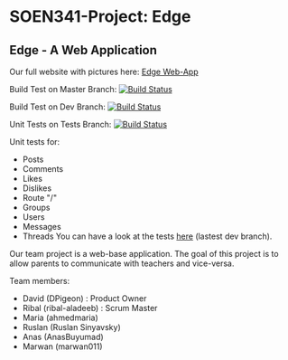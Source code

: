 # SOEN341-Project: Edge

## Edge - A Web Application

Our full website with pictures here: [Edge Web-App](https://github.com/DPigeon/SOEN341-Project/wiki/Overview-of-Sprint-6)

Build Test on Master Branch: [![Build Status](https://travis-ci.com/DPigeon/SOEN341-Project.svg?token=SsQtsx7cgdy816iVVj6c&branch=master)](https://travis-ci.com/DPigeon/SOEN341-Project)

Build Test on Dev Branch: [![Build Status](https://travis-ci.com/DPigeon/SOEN341-Project.svg?token=SsQtsx7cgdy816iVVj6c&branch=dev)](https://travis-ci.com/DPigeon/SOEN341-Project)

Unit Tests on Tests Branch: [![Build Status](https://travis-ci.com/DPigeon/SOEN341-Project.svg?token=SsQtsx7cgdy816iVVj6c&branch=tests)](https://travis-ci.com/DPigeon/SOEN341-Project)

Unit tests for:
- Posts
- Comments
- Likes
- Dislikes
- Route "/"
- Groups
- Users
- Messages
- Threads
You can have a look at the tests [here](https://travis-ci.com/DPigeon/SOEN341-Project/builds/93747374) (lastest dev branch).


Our team project is a web-base application. 
The goal of this project is to allow parents to communicate with teachers and vice-versa.

Team members:

- David (DPigeon) : Product Owner
- Ribal (ribal-aladeeb) : Scrum Master
- Maria (ahmedmaria)
- Ruslan (Ruslan Sinyavsky)
- Anas (AnasBuyumad)
- Marwan (marwan011)


